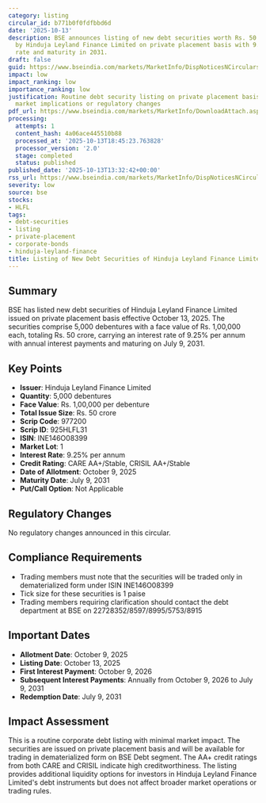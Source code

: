 ```yaml
---
category: listing
circular_id: b771b0f0fdfbbd6d
date: '2025-10-13'
description: BSE announces listing of new debt securities worth Rs. 50 crore issued
  by Hinduja Leyland Finance Limited on private placement basis with 9.25% interest
  rate and maturity in 2031.
draft: false
guid: https://www.bseindia.com/markets/MarketInfo/DispNoticesNCirculars.aspx?Noticeid={DA32ECE0-7766-4D41-806E-92A13931BB3A}&noticeno=20251013-29&dt=10/13/2025&icount=29&totcount=65&flag=0
impact: low
impact_ranking: low
importance_ranking: low
justification: Routine debt security listing on private placement basis with no broader
  market implications or regulatory changes
pdf_url: https://www.bseindia.com/markets/MarketInfo/DownloadAttach.aspx?id=20251013-29&attachedId=
processing:
  attempts: 1
  content_hash: 4a06ace445510b88
  processed_at: '2025-10-13T18:45:23.763828'
  processor_version: '2.0'
  stage: completed
  status: published
published_date: '2025-10-13T13:32:42+00:00'
rss_url: https://www.bseindia.com/markets/MarketInfo/DispNoticesNCirculars.aspx?Noticeid={DA32ECE0-7766-4D41-806E-92A13931BB3A}&noticeno=20251013-29&dt=10/13/2025&icount=29&totcount=65&flag=0
severity: low
source: bse
stocks:
- HLFL
tags:
- debt-securities
- listing
- private-placement
- corporate-bonds
- hinduja-leyland-finance
title: Listing of New Debt Securities of Hinduja Leyland Finance Limited
---
```


## Summary

BSE has listed new debt securities of Hinduja Leyland Finance Limited issued on private placement basis effective October 13, 2025. The securities comprise 5,000 debentures with a face value of Rs. 1,00,000 each, totaling Rs. 50 crore, carrying an interest rate of 9.25% per annum with annual interest payments and maturing on July 9, 2031.

## Key Points

- **Issuer**: Hinduja Leyland Finance Limited
- **Quantity**: 5,000 debentures
- **Face Value**: Rs. 1,00,000 per debenture
- **Total Issue Size**: Rs. 50 crore
- **Scrip Code**: 977200
- **Scrip ID**: 925HLFL31
- **ISIN**: INE146O08399
- **Market Lot**: 1
- **Interest Rate**: 9.25% per annum
- **Credit Rating**: CARE AA+/Stable, CRISIL AA+/Stable
- **Date of Allotment**: October 9, 2025
- **Maturity Date**: July 9, 2031
- **Put/Call Option**: Not Applicable

## Regulatory Changes

No regulatory changes announced in this circular.

## Compliance Requirements

- Trading members must note that the securities will be traded only in dematerialized form under ISIN INE146O08399
- Tick size for these securities is 1 paise
- Trading members requiring clarification should contact the debt department at BSE on 22728352/8597/8995/5753/8915

## Important Dates

- **Allotment Date**: October 9, 2025
- **Listing Date**: October 13, 2025
- **First Interest Payment**: October 9, 2026
- **Subsequent Interest Payments**: Annually from October 9, 2026 to July 9, 2031
- **Redemption Date**: July 9, 2031

## Impact Assessment

This is a routine corporate debt listing with minimal market impact. The securities are issued on private placement basis and will be available for trading in dematerialized form on BSE Debt segment. The AA+ credit ratings from both CARE and CRISIL indicate high creditworthiness. The listing provides additional liquidity options for investors in Hinduja Leyland Finance Limited's debt instruments but does not affect broader market operations or trading rules.